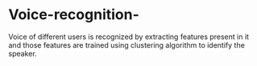 # Voice-recognition-
Voice of different users is recognized by extracting features present in it and those features are trained using clustering algorithm to identify the speaker. 
